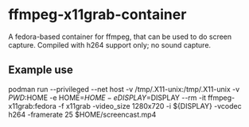 # ffmpeg-x11grab-container
A fedora-based container for ffmpeg, that can be used to do screen capture.
Compiled with h264 support only; no sound capture.

## Example use

podman run --privileged --net host -v /tmp/.X11-unix:/tmp/.X11-unix -v $PWD:$HOME -e HOME=$HOME -e DISPLAY=$DISPLAY --rm -it ffmpeg-x11grab:fedora -f x11grab -video_size 1280x720 -i ${DISPLAY} -vcodec h264 -framerate 25 $HOME/screencast.mp4
